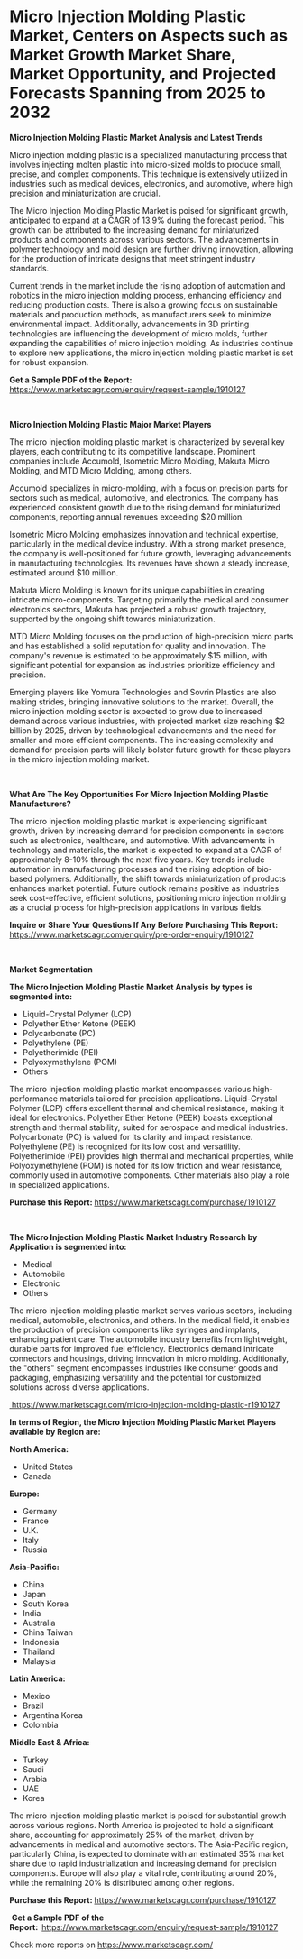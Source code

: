 <p><h1>Micro Injection Molding Plastic Market, Centers on Aspects such as Market Growth Market Share, Market Opportunity, and Projected Forecasts Spanning from 2025 to 2032</h1></p><p><strong>Micro Injection Molding Plastic Market Analysis and Latest Trends</strong></p>
<p><p>Micro injection molding plastic is a specialized manufacturing process that involves injecting molten plastic into micro-sized molds to produce small, precise, and complex components. This technique is extensively utilized in industries such as medical devices, electronics, and automotive, where high precision and miniaturization are crucial.</p><p>The Micro Injection Molding Plastic Market is poised for significant growth, anticipated to expand at a CAGR of 13.9% during the forecast period. This growth can be attributed to the increasing demand for miniaturized products and components across various sectors. The advancements in polymer technology and mold design are further driving innovation, allowing for the production of intricate designs that meet stringent industry standards.</p><p>Current trends in the market include the rising adoption of automation and robotics in the micro injection molding process, enhancing efficiency and reducing production costs. There is also a growing focus on sustainable materials and production methods, as manufacturers seek to minimize environmental impact. Additionally, advancements in 3D printing technologies are influencing the development of micro molds, further expanding the capabilities of micro injection molding. As industries continue to explore new applications, the micro injection molding plastic market is set for robust expansion.</p></p>
<p><strong>Get a Sample PDF of the Report:&nbsp;</strong> <a href="https://www.marketscagr.com/enquiry/request-sample/1910127?utm_campaign=2294&utm_medium=2&utm_source=Github&utm_content=ia&utm_term=03042025&utm_id=micro-injection-molding-plastic">https://www.marketscagr.com/enquiry/request-sample/1910127</a></p>
<p>&nbsp;</p>
<p><strong>Micro Injection Molding Plastic Major Market Players</strong></p>
<p><p>The micro injection molding plastic market is characterized by several key players, each contributing to its competitive landscape. Prominent companies include Accumold, Isometric Micro Molding, Makuta Micro Molding, and MTD Micro Molding, among others.</p><p>Accumold specializes in micro-molding, with a focus on precision parts for sectors such as medical, automotive, and electronics. The company has experienced consistent growth due to the rising demand for miniaturized components, reporting annual revenues exceeding $20 million.</p><p>Isometric Micro Molding emphasizes innovation and technical expertise, particularly in the medical device industry. With a strong market presence, the company is well-positioned for future growth, leveraging advancements in manufacturing technologies. Its revenues have shown a steady increase, estimated around $10 million.</p><p>Makuta Micro Molding is known for its unique capabilities in creating intricate micro-components. Targeting primarily the medical and consumer electronics sectors, Makuta has projected a robust growth trajectory, supported by the ongoing shift towards miniaturization.</p><p>MTD Micro Molding focuses on the production of high-precision micro parts and has established a solid reputation for quality and innovation. The company's revenue is estimated to be approximately $15 million, with significant potential for expansion as industries prioritize efficiency and precision.</p><p>Emerging players like Yomura Technologies and Sovrin Plastics are also making strides, bringing innovative solutions to the market. Overall, the micro injection molding sector is expected to grow due to increased demand across various industries, with projected market size reaching $2 billion by 2025, driven by technological advancements and the need for smaller and more efficient components. The increasing complexity and demand for precision parts will likely bolster future growth for these players in the micro injection molding market.</p></p>
<p>&nbsp;</p>
<p><strong>What Are The Key Opportunities For Micro Injection Molding Plastic Manufacturers?</strong></p>
<p><p>The micro injection molding plastic market is experiencing significant growth, driven by increasing demand for precision components in sectors such as electronics, healthcare, and automotive. With advancements in technology and materials, the market is expected to expand at a CAGR of approximately 8-10% through the next five years. Key trends include automation in manufacturing processes and the rising adoption of bio-based polymers. Additionally, the shift towards miniaturization of products enhances market potential. Future outlook remains positive as industries seek cost-effective, efficient solutions, positioning micro injection molding as a crucial process for high-precision applications in various fields.</p></p>
<p><strong>Inquire or Share Your Questions If Any Before Purchasing This Report:</strong> <a href="https://www.marketscagr.com/enquiry/pre-order-enquiry/1910127?utm_campaign=2294&utm_medium=2&utm_source=Github&utm_content=ia&utm_term=03042025&utm_id=micro-injection-molding-plastic">https://www.marketscagr.com/enquiry/pre-order-enquiry/1910127</a></p>
<p>&nbsp;</p>
<p><strong>Market Segmentation</strong></p>
<p><strong>The Micro Injection Molding Plastic Market Analysis by types is segmented into:</strong></p>
<p><ul><li>Liquid-Crystal Polymer (LCP)</li><li>Polyether Ether Ketone (PEEK)</li><li>Polycarbonate (PC)</li><li>Polyethylene (PE)</li><li>Polyetherimide (PEI)</li><li>Polyoxymethylene (POM)</li><li>Others</li></ul></p>
<p><p>The micro injection molding plastic market encompasses various high-performance materials tailored for precision applications. Liquid-Crystal Polymer (LCP) offers excellent thermal and chemical resistance, making it ideal for electronics. Polyether Ether Ketone (PEEK) boasts exceptional strength and thermal stability, suited for aerospace and medical industries. Polycarbonate (PC) is valued for its clarity and impact resistance. Polyethylene (PE) is recognized for its low cost and versatility. Polyetherimide (PEI) provides high thermal and mechanical properties, while Polyoxymethylene (POM) is noted for its low friction and wear resistance, commonly used in automotive components. Other materials also play a role in specialized applications.</p></p>
<p><strong>Purchase this Report:&nbsp;</strong><a href="https://www.marketscagr.com/purchase/1910127?utm_campaign=2294&utm_medium=2&utm_source=Github&utm_content=ia&utm_term=03042025&utm_id=micro-injection-molding-plastic">https://www.marketscagr.com/purchase/1910127</a></p>
<p>&nbsp;</p>
<p><strong>The Micro Injection Molding Plastic Market Industry Research by Application is segmented into:</strong></p>
<p><ul><li>Medical</li><li>Automobile</li><li>Electronic</li><li>Others</li></ul></p>
<p><p>The micro injection molding plastic market serves various sectors, including medical, automobile, electronics, and others. In the medical field, it enables the production of precision components like syringes and implants, enhancing patient care. The automobile industry benefits from lightweight, durable parts for improved fuel efficiency. Electronics demand intricate connectors and housings, driving innovation in micro molding. Additionally, the "others" segment encompasses industries like consumer goods and packaging, emphasizing versatility and the potential for customized solutions across diverse applications.</p></p>
<p><a href="https://www.marketscagr.com/micro-injection-molding-plastic-r1910127?utm_campaign=2294&utm_medium=2&utm_source=Github&utm_content=ia&utm_term=03042025&utm_id=micro-injection-molding-plastic">&nbsp;https://www.marketscagr.com/micro-injection-molding-plastic-r1910127</a></p>
<p><strong>In terms of Region, the Micro Injection Molding Plastic Market Players available by Region are:</strong></p>
<p>
    <p> <strong> North America: </strong>
        <ul>
            <li>United States</li>
            <li>Canada</li>
        </ul>
        </p> 
    <p> <strong> Europe: </strong>
        <ul>
            <li>Germany</li>
            <li>France</li>
            <li>U.K.</li>
            <li>Italy</li>
            <li>Russia</li>
        </ul>
        </p> 
    <p> <strong> Asia-Pacific: </strong>
        <ul>
            <li>China</li>
            <li>Japan</li>
            <li>South Korea</li>
            <li>India</li>
            <li>Australia</li>
            <li>China Taiwan</li>
            <li>Indonesia</li>
            <li>Thailand</li>
            <li>Malaysia</li>
        </ul>
        </p> 
    <p> <strong> Latin America: </strong>
        <ul>
            <li>Mexico</li>
            <li>Brazil</li>
            <li>Argentina Korea</li>
            <li>Colombia</li>
        </ul>
        </p> 
    <p> <strong> Middle East & Africa: </strong>
        <ul>
            <li>Turkey</li>
            <li>Saudi</li>
            <li>Arabia</li>
            <li>UAE</li>
            <li>Korea</li>
        </ul>
    </p>
    </p>
<p><p>The micro injection molding plastic market is poised for substantial growth across various regions. North America is projected to hold a significant share, accounting for approximately 25% of the market, driven by advancements in medical and automotive sectors. The Asia-Pacific region, particularly China, is expected to dominate with an estimated 35% market share due to rapid industrialization and increasing demand for precision components. Europe will also play a vital role, contributing around 20%, while the remaining 20% is distributed among other regions.</p></p>
<p><strong>Purchase this Report: </strong><a href="https://www.marketscagr.com/purchase/1910127?utm_campaign=2294&utm_medium=2&utm_source=Github&utm_content=ia&utm_term=03042025&utm_id=micro-injection-molding-plastic">https://www.marketscagr.com/purchase/1910127</a></p>
<p>&nbsp;<strong>Get a Sample PDF of the Report:&nbsp;&nbsp;</strong><a href="https://www.marketscagr.com/enquiry/request-sample/1910127?utm_campaign=2294&utm_medium=2&utm_source=Github&utm_content=ia&utm_term=03042025&utm_id=micro-injection-molding-plastic">https://www.marketscagr.com/enquiry/request-sample/1910127</a></p>
<p><strong></strong></p>
<p>Check more reports on <a href="https://www.marketscagr.com/?utm_campaign=2294&utm_medium=2&utm_source=Github&utm_content=ia&utm_term=03042025&utm_id=micro-injection-molding-plastic">https://www.marketscagr.com/</a></p>